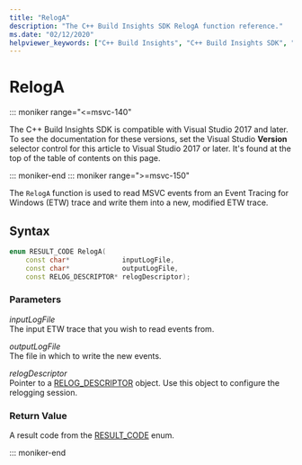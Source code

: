 ```yaml
---
title: "RelogA"
description: "The C++ Build Insights SDK RelogA function reference."
ms.date: "02/12/2020"
helpviewer_keywords: ["C++ Build Insights", "C++ Build Insights SDK", "RelogA", "throughput analysis", "build time analysis", "vcperf.exe"]
---
```

# RelogA

::: moniker range="<=msvc-140"

The C++ Build Insights SDK is compatible with Visual Studio 2017 and later. To see the documentation for these versions, set the Visual Studio **Version** selector control for this article to Visual Studio 2017 or later. It's found at the top of the table of contents on this page.

::: moniker-end
::: moniker range=">=msvc-150"

The `RelogA` function is used to read MSVC events from an Event Tracing for Windows (ETW) trace and write them into a new, modified ETW trace.

## Syntax

```cpp
enum RESULT_CODE RelogA(
    const char*             inputLogFile,
    const char*             outputLogFile,
    const RELOG_DESCRIPTOR* relogDescriptor);
```

### Parameters

*inputLogFile*\
The input ETW trace that you wish to read events from.

*outputLogFile*\
The file in which to write the new events.

*relogDescriptor*\
Pointer to a [RELOG_DESCRIPTOR](../other-types/relog-descriptor-struct.md) object. Use this object to configure the relogging session.

### Return Value

A result code from the [RESULT_CODE](../other-types/result-code-enum.md) enum.

::: moniker-end
